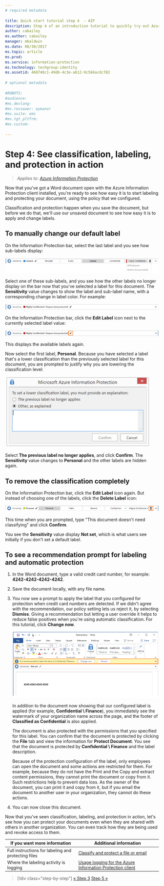 ```yaml
---
# required metadata

title: Quick start tutorial step 4  - AIP
description: Step 4 of an introduction tutorial to quickly try out Azure Information Protection - See labeling & protection in action.
author: cabailey
ms.author: cabailey
manager: mbaldwin
ms.date: 08/30/2017
ms.topic: article
ms.prod:
ms.service: information-protection
ms.technology: techgroup-identity
ms.assetid: 468748c1-49d6-4c3e-a612-9c584acdc782

# optional metadata

#ROBOTS:
#audience:
#ms.devlang:
#ms.reviewer: eymanor
#ms.suite: ems
#ms.tgt_pltfrm:
#ms.custom:

---
```


# Step 4: See classification, labeling, and protection in action 

>*Applies to: [Azure Information Protection](https://azure.microsoft.com/pricing/details/information-protection)*

Now that you've got a Word document open with the Azure Information Protection client installed, you're ready to see how easy it is to start labeling and protecting your document, using the policy that we configured.

Classification and protection happen when you save the document, but before we do that, we'll use our unsaved document to see how easy it is to apply and change labels.

## To manually change our default label

On the Information Protection bar, select the last label and you see how sub-labels display:

![Azure Information Protection quick start tutorial step 4 - choose a sub-label](./media/info-protect-sub-labelsv2.png)

Select one of these sub-labels, and you see how the other labels no longer display on the bar now that you've selected a label for this document. The **Sensitivity** value changes to show the label and sub-label name, with a corresponding change in label color. For example:

![Azure Information Protection quick start tutorial step 4 - sub-label selected](./media/info-protect-sub-label-selectedv2.png)

On the Information Protection bar, click the **Edit Label** icon next to the currently selected label value:

![Azure Information Protection quick start tutorial step 4 - Edit Label icon](./media/info-protect-edit-label-selectedv2.png)

This displays the available labels again.

Now select the first label, **Personal**. Because you have selected a label that's a lower classification than the previously selected label for this document, you are prompted to justify why you are lowering the classification level:

![Azure Information Protection quick start tutorial step 4 - prompt to confirm why lowering](./media/info-protect-lower-justification.png)

Select **The previous label no longer applies**, and click **Confirm**. The **Sensitivity** value changes to **Personal** and the other labels are hidden again.

## To remove the classification completely

On the Information Protection bar, click the **Edit Label** icon again. But instead of choosing one of the labels, click the **Delete Label** icon:

![Azure Information Protection quick start tutorial step 4 - Delete Icon](./media/delete-icon-from-personalv2.png)

This time when you are prompted, type "This document doesn't need classifying" and click **Confirm**.  

You see the **Sensitivity** value display **Not set**, which is what users see initially if you don't set a default label.

## To see a recommendation prompt for labeling and automatic protection

1. In the Word document, type a valid credit card number, for example: **4242-4242-4242-4242**. 

2. Save the document locally, with any file name. 

3. You now see a prompt to apply the label that you configured for protection when credit card numbers are detected. If we didn't agree with the recommendation, our policy setting lets us reject it, by selecting **Dismiss**. Giving a recommendation but letting a user override it helps to reduce false positives when you're using automatic classification. For this tutorial, click **Change now**.

    ![Azure Information Protection quick start tutorial step 4 - recommend prompt](./media/change-nowv2.png)

    In addition to the document now showing that our configured label is applied (for example, **Confidential \ Finance**), you immediately see the watermark of your organization name across the page, and the footer of **Classified as Confidential** is also applied. 

    The document is also protected with the permissions that you specified for this label. You can confirm that the document is protected by clicking the **File** tab and view the information for **Protect Document**. You see that the document is protected by **Confidential \ Finance** and the label description. 
    
    Because of the protection configuration of the label, only employees can open the document and some actions are restricted for them. For example, because they do not have the Print and the Copy and extract content permissions, they cannot print the document or copy from it. Such restrictions help to prevent data loss. As the owner of the document, you can print it and copy from it, but if you email the document to another user in your organization, they cannot do these actions.

4. You can now close this document.

Now that you've seen classification, labeling, and protection in action, let's see how you can protect your documents even when they are shared with others in another organization. You can even track how they are being used and revoke access to them.

|If you want more information|Additional information|
|--------------------------------|--------------------------|
|Full instructions for labeling and protecting files |[Classify and protect a file or email](./rms-client/client-classify-protect.md)|
|Where the labeling activity is logging |[Usage logging for the Azure Information Protection client](./rms-client/client-admin-guide-files-and-logging.md#usage-logging-for-the-azure-information-protection-client)|


>[!div class="step-by-step"]
[&#171; Step 3](infoprotect-tutorial-step3.md)
[Step 5 &#187;](infoprotect-tutorial-step5.md)
